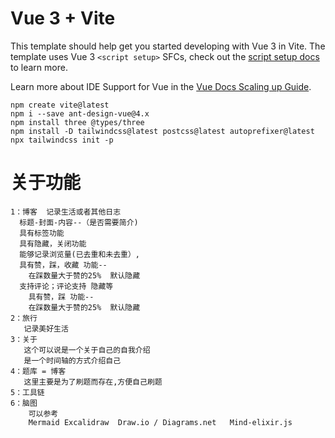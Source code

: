 # Vue 3 + Vite

This template should help get you started developing with Vue 3 in Vite. The template uses Vue 3 `<script setup>` SFCs, check out the [script setup docs](https://v3.vuejs.org/api/sfc-script-setup.html#sfc-script-setup) to learn more.

Learn more about IDE Support for Vue in the [Vue Docs Scaling up Guide](https://vuejs.org/guide/scaling-up/tooling.html#ide-support).

```
npm create vite@latest
npm i --save ant-design-vue@4.x
npm install three @types/three 
npm install -D tailwindcss@latest postcss@latest autoprefixer@latest
npx tailwindcss init -p
```

# 关于功能
```
1：博客  记录生活或者其他日志
  标题-封面-内容--（是否需要简介)
  具有标签功能
  具有隐藏，关闭功能
  能够记录浏览量(已去重和未去重）,
  具有赞，踩，收藏 功能--
    在踩数量大于赞的25%  默认隐藏
  支持评论；评论支持 隐藏等
    具有赞，踩 功能--
    在踩数量大于赞的25%  默认隐藏
2：旅行
   记录美好生活
3：关于
   这个可以说是一个关于自己的自我介绍
   是一个时间轴的方式介绍自己
4：题库 = 博客
   这里主要是为了刷题而存在,方便自己刷题
5：工具链
6：脑图
    可以参考
    Mermaid Excalidraw  Draw.io / Diagrams.net   Mind-elixir.js
```
